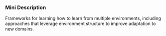 ### Mini Description

Frameworks for learning how to learn from multiple environments, including approaches that leverage environment structure to improve adaptation to new domains.
